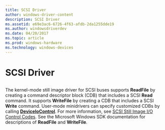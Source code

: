 ```yaml
---
title: SCSI Driver
author: windows-driver-content
description: SCSI Driver
ms.assetid: e69e3ac6-6726-4f63-afdb-2da1255dde19
ms.author: windowsdriverdev
ms.date: 04/20/2017
ms.topic: article
ms.prod: windows-hardware
ms.technology: windows-devices
---
```


# SCSI Driver


## <a href="" id="ddk-scsi-driver-si"></a>


The kernel-mode still image driver for SCSI buses supports **ReadFile** by creating a command descriptor block (CDB) that includes a SCSI **Read** command. It supports **WriteFile** by creating a CDB that includes a SCSI **Write** command. User-mode minidrivers can specify customized CDBs by calling [**DeviceIoControl**](https://msdn.microsoft.com/library/windows/desktop/aa363216). For more information, see [SCSI Still Image I/O Control Codes](https://msdn.microsoft.com/library/windows/hardware/ff548003). See the Microsoft Windows SDK documentation for descriptions of **ReadFile** and **WriteFile**.

 

 




